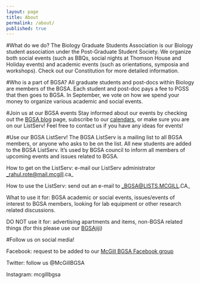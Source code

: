 ```yaml
---
layout: page
title: About
permalink: /about/
published: true
---
```



#What do we do?
The Biology Graduate Students Association is our Biology student association under the Post-Graduate Student Society. We organize both social events (such as BBQs, social nights at Thomson House and Holiday events) and academic events (such as orientations, symposia and workshops).  Check out our Constitution for more detailed information. 

#Who is a part of BGSA?
All graduate students and post-docs within Biology are members of the BGSA. Each student and post-doc pays a fee to PGSS that then goes to BGSA. In September, we vote on how we spend your money to organize various academic and social events.

#Join us at our BGSA events
Stay informed about our events by checking out the [BGSA blog](http://mcgillbgsa.com) page, subscribe to our [calendars](http://mcgillbgsa.com/pages/calendar/), or make sure you are on our ListServ! Feel free to contact us if you have any ideas for events!

#Use our BGSA ListServ!
The BGSA ListServ is a mailing list to all BGSA members, or anyone who asks to be on the list.  All new students are added to the BGSA ListServ.  It’s used by BGSA council to inform all members of upcoming events and issues related to BGSA. 

How to get on the ListServ: e-mail our ListServ administrator _rahul.rote@mail.mcgill.ca_

How to use the ListServ: send out an e-mail to _BGSA@LISTS.MCGILL.CA_

What to use it for: BGSA academic or social events, issues/events of interest to BGSA members, looking for lab equipment or other research related discussions.

DO NOT use it for: advertising apartments and items, non-BGSA related things (for this please use our [BGSAjiji](https://docs.google.com/spreadsheets/d/1s9BcBibvzUni4RXZ90X5_LQtxD_19S6mxys_-VmQ1CM/edit?pli=1#gid=0))
 
#Follow us on social media!
 
Facebook: request to be added to our [McGill BGSA Facebook group](https://www.facebook.com/groups/115696831777524/)

Twitter: follow us @McGillBGSA

Instagram: mcgillbgsa